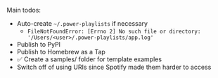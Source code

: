 Main todos:
- Auto-create `~/.power-playlists` if necessary
  - `FileNotFoundError: [Errno 2] No such file or directory: '/Users/<user>/.power-playlists/app.log'`
- Publish to PyPI
- Publish to Homebrew as a Tap
- ✅ Create a samples/ folder for template examples
- Switch off of using URIs since Spotify made them harder to access
